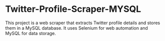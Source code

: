 # Twitter-Profile-Scraper-MYSQL
This project is a web scraper that extracts Twitter profile details and stores them in a MySQL database. It uses Selenium for web automation and MySQL for data storage.
